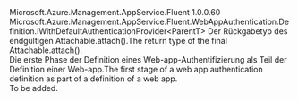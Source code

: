 <Type Name="IBlank&lt;ParentT&gt;" FullName="Microsoft.Azure.Management.AppService.Fluent.WebAppAuthentication.Definition.IBlank&lt;ParentT&gt;">
  <TypeSignature Language="C#" Value="public interface IBlank&lt;ParentT&gt; : Microsoft.Azure.Management.AppService.Fluent.WebAppAuthentication.Definition.IWithDefaultAuthenticationProvider&lt;ParentT&gt;" />
  <TypeSignature Language="ILAsm" Value=".class public interface auto ansi abstract IBlank`1&lt;ParentT&gt; implements class Microsoft.Azure.Management.AppService.Fluent.WebAppAuthentication.Definition.IWithDefaultAuthenticationProvider`1&lt;!ParentT&gt;" />
  <TypeSignature Language="DocId" Value="T:Microsoft.Azure.Management.AppService.Fluent.WebAppAuthentication.Definition.IBlank`1" />
  <TypeSignature Language="VB.NET" Value="Public Interface IBlank(Of ParentT)&#xA;Implements IWithDefaultAuthenticationProvider(Of ParentT)" />
  <TypeSignature Language="F#" Value="type IBlank&lt;'ParentT&gt; = interface&#xA;    interface IWithDefaultAuthenticationProvider&lt;'ParentT&gt;" />
  <AssemblyInfo>
    <AssemblyName>Microsoft.Azure.Management.AppService.Fluent</AssemblyName>
    <AssemblyVersion>1.0.0.60</AssemblyVersion>
  </AssemblyInfo>
  <TypeParameters>
    <TypeParameter Name="ParentT" />
  </TypeParameters>
  <Interfaces>
    <Interface>
      <InterfaceName>Microsoft.Azure.Management.AppService.Fluent.WebAppAuthentication.Definition.IWithDefaultAuthenticationProvider&lt;ParentT&gt;</InterfaceName>
    </Interface>
  </Interfaces>
  <Docs>
    <typeparam name="ParentT"><span data-ttu-id="aaba4-101">Der Rückgabetyp des endgültigen Attachable.attach().</span><span class="sxs-lookup"><span data-stu-id="aaba4-101">The return type of the final  Attachable.attach().</span></span></typeparam>
    <summary>
            <span data-ttu-id="aaba4-102">Die erste Phase der Definition eines Web-app-Authentifizierung als Teil der Definition einer Web-app.</span><span class="sxs-lookup"><span data-stu-id="aaba4-102">The first stage of a web app authentication definition as part of a definition of a web app.</span></span>
            </summary>
    <remarks>To be added.</remarks>
  </Docs>
  <Members />
</Type>